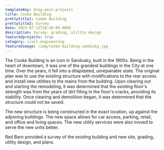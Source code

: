 ```yaml
---
templateKey: blog-post-projects
title: Cooke Building
prettytitle1: Cooke Building
prettytitle2: Survey
date: 2021-07-21T18:58:00.000Z
description: Survey, grading, utility design
featuredprojects: true
category: civil-engineering
featuredimage: /img/cooke-building-sandusky.jpg
---
```

The Cooke Building is an icon in Sandusky, built in the 1800s. Being in the heart of downtown, it was one of the grandest buildings in the City at one time. Over the years, it fell into a dilapidated, unrepairable state. The original plan was to use the existing structure with modifications to the rear access and install new utilities to the mains from the building. Upon clearing out and starting the remodeling, it was determined that the existing floor's strength was from the years of dirt filling in the floor's cracks, providing its stability.  Once clearing and demolition began, it was determined that the structure could not be saved.

The new structure is being constructed in the exact location, up against the adjoining buildings. The new space allows for car access, parking, retail, and office and living spaces. The new utility services were also moved to serve the new units better.

Red Barn provided a survey of the existing building and new site, grading, utility design, and plans.